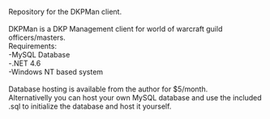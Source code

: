 Repository for the DKPMan client.<br/>
<br/>
DKPMan is a DKP Management client for world of warcraft guild officers/masters.<br/>
Requirements:<br/>
-MySQL Database<br/>
-.NET 4.6<br/>
-Windows NT based system<br/>
<br/>
Database hosting is available from the author for $5/month.<br/>
Alternativelly you can host your own MySQL database and use the included .sql to initialize the database and host it yourself.<br/>
